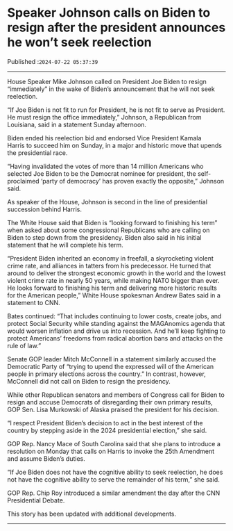# Speaker Johnson calls on Biden to resign after the president announces he won’t seek reelection

Published :`2024-07-22 05:37:39`

---

House Speaker Mike Johnson called on President Joe Biden to resign “immediately” in the wake of Biden’s announcement that he will not seek reelection.

“If Joe Biden is not fit to run for President, he is not fit to serve as President. He must resign the office immediately,” Johnson, a Republican from Louisiana, said in a statement Sunday afternoon.

Biden ended his reelection bid and endorsed Vice President Kamala Harris to succeed him on Sunday, in a major and historic move that upends the presidential race.

“Having invalidated the votes of more than 14 million Americans who selected Joe Biden to be the Democrat nominee for president, the self-proclaimed ‘party of democracy’ has proven exactly the opposite,” Johnson said.

As speaker of the House, Johnson is second in the line of presidential succession behind Harris.

The White House said that Biden is “looking forward to finishing his term” when asked about some congressional Republicans who are calling on Biden to step down from the presidency. Biden also said in his initial statement that he will complete his term.

“President Biden inherited an economy in freefall, a skyrocketing violent crime rate, and alliances in tatters from his predecessor. He turned that around to deliver the strongest economic growth in the world and the lowest violent crime rate in nearly 50 years, while making NATO bigger than ever. He looks forward to finishing his term and delivering more historic results for the American people,” White House spokesman Andrew Bates said in a statement to CNN.

Bates continued: “That includes continuing to lower costs, create jobs, and protect Social Security while standing against the MAGAnomics agenda that would worsen inflation and drive us into recession. And he’ll keep fighting to protect Americans’ freedoms from radical abortion bans and attacks on the rule of law.”

Senate GOP leader Mitch McConnell in a statement similarly accused the Democratic Party of “trying to upend the expressed will of the American people in primary elections across the country.” In contrast, however, McConnell did not call on Biden to resign the presidency.

While other Republican senators and members of Congress call for Biden to resign and accuse Democrats of disregarding their own primary results, GOP Sen. Lisa Murkowski of Alaska praised the president for his decision.

“I respect President Biden’s decision to act in the best interest of the country by stepping aside in the 2024 presidential election,” she said.

GOP Rep. Nancy Mace of South Carolina said that she plans to introduce a resolution on Monday that calls on Harris to invoke the 25th Amendment and assume Biden’s duties.

“If Joe Biden does not have the cognitive ability to seek reelection, he does not have the cognitive ability to serve the remainder of his term,” she said.

GOP Rep. Chip Roy introduced a similar amendment the day after the CNN Presidential Debate.

This story has been updated with additional developments.

---


